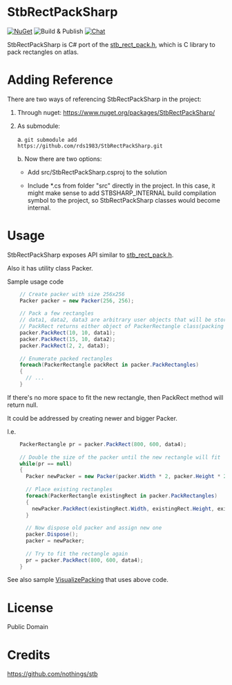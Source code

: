 # StbRectPackSharp
[![NuGet](https://img.shields.io/nuget/v/StbRectPackSharp.svg)](https://www.nuget.org/packages/StbRectPackSharp/) 
![Build & Publish](https://github.com/StbSharp/StbRectPackSharp/workflows/Build%20&%20Publish/badge.svg)
[![Chat](https://img.shields.io/discord/628186029488340992.svg)](https://discord.gg/ZeHxhCY)

StbRectPackSharp is C# port of the [stb_rect_pack.h](https://github.com/nothings/stb/blob/master/stb_rect_pack.h), which is C library to pack rectangles on atlas.

# Adding Reference
There are two ways of referencing StbRectPackSharp in the project:
1. Through nuget: https://www.nuget.org/packages/StbRectPackSharp/
2. As submodule:
    
    a. `git submodule add https://github.com/rds1983/StbRectPackSharp.git`
    
    b. Now there are two options:
       
      * Add src/StbRectPackSharp.csproj to the solution
       
      * Include *.cs from folder "src" directly in the project. In this case, it might make sense to add STBSHARP_INTERNAL build compilation symbol to the project, so StbRectPackSharp classes would become internal.
     
# Usage
StbRectPackSharp exposes API similar to [stb_rect_pack.h](https://github.com/nothings/stb/blob/master/stb_rect_pack.h). 

Also it has utility class Packer.

Sample usage code
```c# 
    // Create packer with size 256x256
    Packer packer = new Packer(256, 256);
    
    // Pack a few rectangles
    // data1, data2, data3 are arbitrary user objects that will be stored within instances of PackRectangle class
    // PackRect returns either object of PackerRectangle class(packing was succesful) or null(no more place)
    packer.PackRect(10, 10, data1);
    packer.PackRect(15, 10, data2);
    packer.PackRect(2, 2, data3);
    
    // Enumerate packed rectangles
    foreach(PackerRectangle packRect in packer.PackRectangles)
    {
      // ...
    }
```

If there's no more space to fit the new rectangle, then PackRect method will return null. 

It could be addressed by creating newer and bigger Packer.

I.e.
```c#
    PackerRectangle pr = packer.PackRect(800, 600, data4);
    
    // Double the size of the packer until the new rectangle will fit
    while(pr == null)
    {
      Packer newPacker = new Packer(packer.Width * 2, packer.Height * 2);
      
      // Place existing rectangles
      foreach(PackerRectangle existingRect in packer.PackRectangles)
      {
        newPacker.PackRect(existingRect.Width, existingRect.Height, existingRect.Data);
      }
      
      // Now dispose old packer and assign new one
      packer.Dispose();
      packer = newPacker;
      
      // Try to fit the rectangle again
      pr = packer.PackRect(800, 600, data4);
    }
```

See also sample [VisualizePacking](https://github.com/StbSharp/StbRectPackSharp/tree/master/tests/StbRectPackSharp.VisualizePacking) that uses above code.

# License
Public Domain

# Credits
https://github.com/nothings/stb

